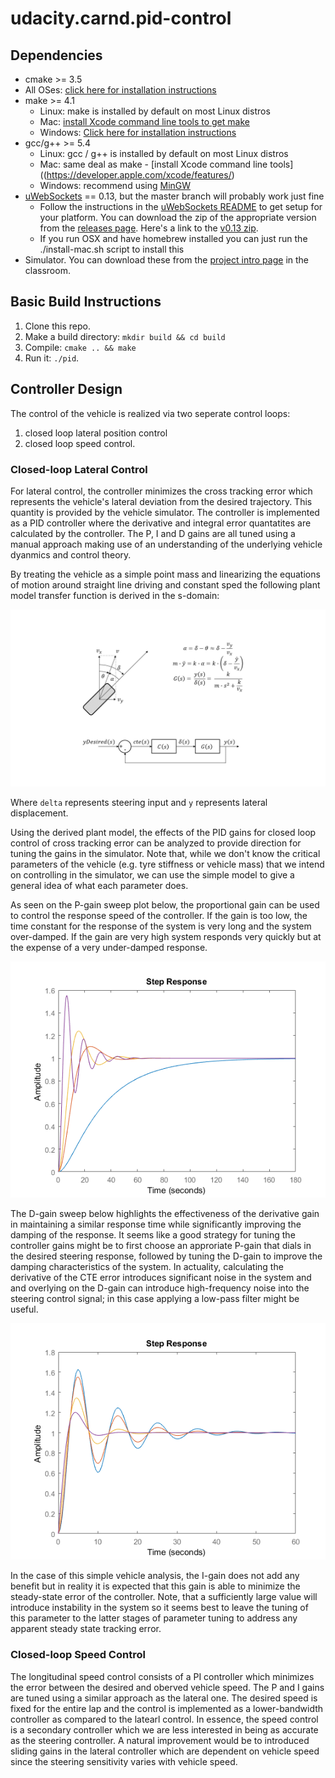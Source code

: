 # udacity.carnd.pid-control

## Dependencies

* cmake >= 3.5
 * All OSes: [click here for installation instructions](https://cmake.org/install/)
* make >= 4.1
  * Linux: make is installed by default on most Linux distros
  * Mac: [install Xcode command line tools to get make](https://developer.apple.com/xcode/features/)
  * Windows: [Click here for installation instructions](http://gnuwin32.sourceforge.net/packages/make.htm)
* gcc/g++ >= 5.4
  * Linux: gcc / g++ is installed by default on most Linux distros
  * Mac: same deal as make - [install Xcode command line tools]((https://developer.apple.com/xcode/features/)
  * Windows: recommend using [MinGW](http://www.mingw.org/)
* [uWebSockets](https://github.com/uWebSockets/uWebSockets) == 0.13, but the master branch will probably work just fine
  * Follow the instructions in the [uWebSockets README](https://github.com/uWebSockets/uWebSockets/blob/master/README.md) to get setup for your platform. You can download the zip of the appropriate version from the [releases page](https://github.com/uWebSockets/uWebSockets/releases). Here's a link to the [v0.13 zip](https://github.com/uWebSockets/uWebSockets/archive/v0.13.0.zip).
  * If you run OSX and have homebrew installed you can just run the ./install-mac.sh script to install this
* Simulator. You can download these from the [project intro page](https://github.com/udacity/CarND-PID-Control-Project/releases) in the classroom.

## Basic Build Instructions

1. Clone this repo.
2. Make a build directory: `mkdir build && cd build`
3. Compile: `cmake .. && make`
4. Run it: `./pid`. 

## Controller Design

The control of the vehicle is realized via two seperate control loops:
1) closed loop lateral position control
2) closed loop speed control.

### Closed-loop Lateral Control

For lateral control, the controller minimizes the cross tracking error which represents the vehicle's lateral deviation from the desired trajectory. This quantity is provided by the vehicle simulator. The controller is implemented as a PID controller where the derivative and integral error quantatites are calculated by the controller. The P, I and D gains are all tuned using a manual approach making use of an understanding of the underlying vehicle dyanmics and control theory. 

By treating the vehicle as a simple point mass and linearizing the equations of motion around straight line driving and constant sped the following plant model transfer function is derived in the s-domain:

![transfer-function](doc/tf.png)

Where `delta` represents steering input and `y` represents lateral displacement.

Using the derived plant model, the effects of the PID gains for closed loop control of cross tracking error can be analyzed to provide direction for tuning the gains in the simulator. Note that, while we don't know the critical parameters of the vehicle (e.g. tyre stiffness or vehicle mass) that we intend on controlling in the simulator, we can use the simple model to give a general idea of what each parameter does. 

As seen on the P-gain sweep plot below, the proportional gain can be used to control the response speed of the controller. If the gain is too low, the time constant for the response of the system is very long and the system over-damped. If the gain are very high system responds very quickly but at the expense of a very under-damped response.

![p-sweep](doc/p-sweep.png)

The D-gain sweep below highlights the effectiveness of the derivative gain in maintaining a similar response time while significantly improving the damping of the response. It seems like a good strategy for tuning the controller gains might be to first choose an approriate P-gain that dials in the desired steering response, followed by tuning the D-gain to improve the damping characteristics of the system. In actuality, calculating the derivative of the CTE error introduces significant noise in the system and and overlying on the D-gain can introduce high-frequency noise into the steering control signal; in this case applying a low-pass filter might be useful.

![d-sweep](doc/d-sweep.png)

In the case of this simple vehicle analysis, the I-gain does not add any benefit but in reality it is expected that this gain is able to minimize the steady-state error of the controller. Note, that a sufficiently large value will introduce instability in the system so it seems best to leave the tuning of this parameter to the latter stages of parameter tuning to address any apparent steady state tracking error.

### Closed-loop Speed Control

The longitudinal speed control consists of a PI controller which minimizes the error between the desired and oberved vehicle speed. The P and I gains are tuned using a similar approach as the lateral one. The desired speed is fixed for the entire lap and the control is implemented as a lower-bandwidth controller as compared to the latearl control. In essence, the speed control is a secondary controller which we are less interested in being as accurate as the steering controller. A natural improvement would be to introduced sliding gains in the lateral controller which are dependent on vehicle speed since the steering sensitivity varies with vehicle speed.